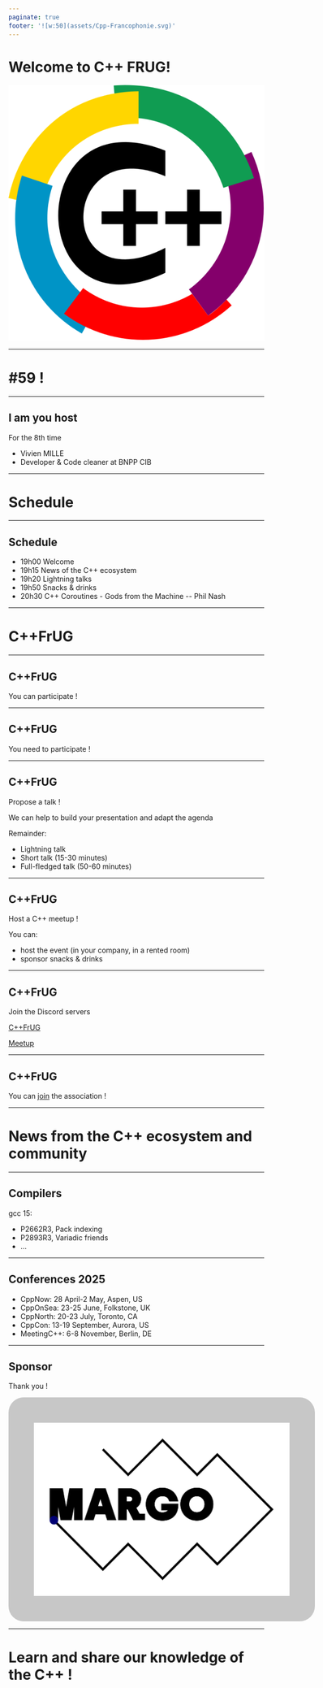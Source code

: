```yaml
---
paginate: true
footer: '![w:50](assets/Cpp-Francophonie.svg)'
---
```


# Welcome to C++ FRUG!

![CPPFRUG Logo](assets/Cpp-Francophonie.svg)

<!-- _footer: "" -->

---

# #59 !

---
## I am you host

For the 8th time
- Vivien MILLE
- Developer & Code cleaner at BNPP CIB

---
# Schedule

---
## Schedule

- 19h00 Welcome
- 19h15 News of the C++ ecosystem
- 19h20 Lightning talks
- 19h50 Snacks & drinks
- 20h30 C++ Coroutines - Gods from the Machine -- Phil Nash

---
# C++FrUG

---
## C++FrUG

You can participate !

---
## C++FrUG

You need to participate !

---
## C++FrUG

Propose a talk !

We can help to build your presentation and adapt the agenda

Remainder:
* Lightning talk
* Short talk (15-30 minutes)
* Full-fledged talk (50-60 minutes)

---

## C++FrUG

Host a C++ meetup !

You can:
* host the event (in your company, in a rented room)
* sponsor snacks & drinks

---
## C++FrUG

Join the Discord servers

[C++FrUG](https://discord.gg/YmKMABu9)

[Meetup](https://discord.gg/3K69BvqK)

---
## C++FrUG

You can [join](https://www.helloasso.com/associations/c-frug) the association !

---
# News from the C++ ecosystem and community

---
## Compilers

gcc 15:
- P2662R3, Pack indexing
- P2893R3, Variadic friends
- ...

---
## Conferences 2025

- CppNow: 28 April-2 May, Aspen, US
- CppOnSea: 23-25 June, Folkstone, UK
- CppNorth: 20-23 July, Toronto, CA
- CppCon: 13-19 September, Aurora, US
- MeetingC++: 6-8 November, Berlin, DE

---
## Sponsor

<style scoped>
img[alt~='center'] {
    display: block;
    margin-left: auto;
    margin-right: auto;
    background-color: #c7c7c7;
    border-radius: 30px;
    padding: 50px;
}
</style>

Thank you !

![center w:500 Logo MARGO](assets/logo-margo.png)

---
# Learn and share our knowledge of the C++ !
